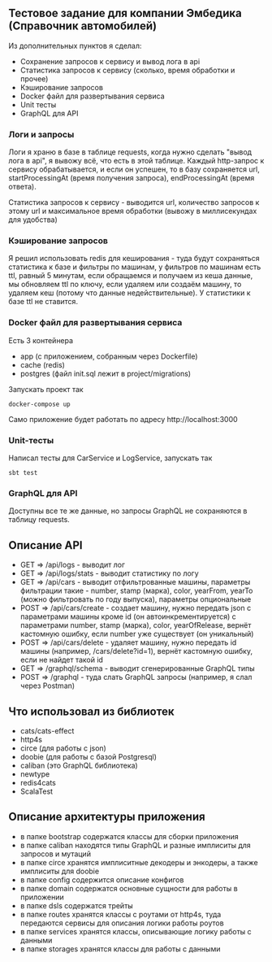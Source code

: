 <h2>Тестовое задание для компании Эмбедика (Справочник автомобилей) </h2>

Из дополнительных пунктов я сделал:

 - Сохранение запросов к сервису и вывод лога в api
 - Статистика запросов к сервису (сколько, время обработки и прочее)
 - Кэширование запросов
 - Docker файл для развертывания сервиса
 - Unit тесты
 - GraphQL для API
 
 
<h3> Логи и запросы </h3>

Логи я храню в базе в таблице requests, когда нужно сделать "вывод лога в api", я вывожу всё, что есть в этой таблице. Каждый http-запрос к сервису обрабатывается, и если он успешен, то в базу сохраняется url, startProcessingAt (время получения запроса), endProcessingAt (время ответа).

Статистика запросов к сервису - выводится url, количество запросов к этому url и максимальное время обработки (вывожу в миллисекундах для удобства)

<h3> Кэширование запросов </h3>

Я решил использовать redis для кеширования - туда будут сохраняться статистика к базе и фильтры по машинам, у фильтров по машинам есть ttl, равный 5 минутам, если обращаемся и получаем из кеша данные, мы обновляем ttl по ключу, если удаляем или создаём машину, то удаляем кеш (потому что данные недействительные). У статистики к базе ttl не ставится.

<h3> Docker файл для развертывания сервиса </h3>

Есть 3 контейнера

  - app (с приложением, собранным через Dockerfile)
  - cache (redis)
  - postgres (файл init.sql лежит в project/migrations)

Запускать проект так

    docker-compose up
    
Само приложение будет работать по адресу http://localhost:3000

<h3> Unit-тесты </h3>

Написал тесты для CarService и LogService, запускать так

    sbt test

<h3> GraphQL для API </h3>

Доступны все те же данные, но запросы GraphQL не сохраняются в таблицу requests.

<h2> Описание API </h2>

 - GET => /api/logs - выводит лог
 - GET => /api/logs/stats - выводит статистику по логу
 - GET => /api/cars - выводит отфильтрованные машины, параметры фильтрации такие - number, stamp (марка), color, yearFrom, yearTo (можно фильтровать по году выпуска), параметры опциональные
 - POST => /api/cars/create - создает машину, нужно передать json с параметрами машины кроме id (он автоинкрементируется) с параметрами number, stamp (марка), color, yearOfRelease, вернёт кастомную ошибку, если number уже существует (он уникальный)
 - POST => /api/cars/delete - удаляет машину, нужно передать id машины (например, /cars/delete?id=1), вернёт кастомную ошибку, если не найдет такой id
 - GET => /graphql/schema - выводит сгенерированные GraphQL типы
 - POST => /graphql - туда слать GraphQL запросы (например, я слал через Postman)

<h2> Что использовал из библиотек </h2>

- cats/cats-effect
- http4s
- circe (для работы с json)
- doobie (для работы с базой Postgresql)
- caliban (это GraphQL библиотека)
- newtype
- redis4cats
- ScalaTest

<h2> Описание архитектуры приложения </h2>

- в папке bootstrap содержатся классы для сборки приложения
- в папке caliban находятся типы GraphQL и разные имплиситы для запросов и мутаций
- в папке circe хранятся имплиситные декодеры и энкодеры, а также имплиситы для doobie
- в папке config содержится описание конфигов
- в папке domain содержатся основные сущности для работы в приложении
- в папке dsls содержатся трейты
- в папке routes хранятся классы с роутами от http4s, туда передаются сервисы для описания логики работы роутов
- в папке services хранятся классы, описывающие логику работы с данными
- в папке storages хранятся классы для работы с данными


